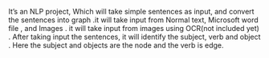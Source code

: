 It’s an NLP project, Which will take simple sentences as input, and convert the sentences into graph .it will take   input from Normal text, Microsoft word file , and Images .  it will take input from images using OCR(not included yet) .  After taking input the sentences, it will identify the subject, verb and object  .  Here the subject and objects are the node and the verb is edge. 
